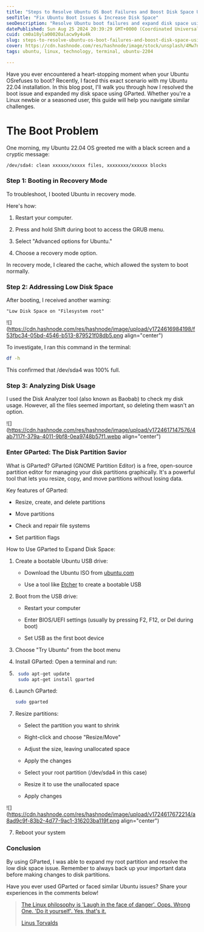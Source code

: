 ```yaml
---
title: "Steps to Resolve Ubuntu OS Boot Failures and Boost Disk Space Using GParted"
seoTitle: "Fix Ubuntu Boot Issues & Increase Disk Space"
seoDescription: "Resolve Ubuntu boot failures and expand disk space using GParted with this step-by-step guide. Ideal for both Linux newbies and seasoned users"
datePublished: Sun Aug 25 2024 20:39:29 GMT+0000 (Coordinated Universal Time)
cuid: cm0a18yla00020alacw9y4u4k
slug: steps-to-resolve-ubuntu-os-boot-failures-and-boost-disk-space-using-gparted
cover: https://cdn.hashnode.com/res/hashnode/image/stock/unsplash/4Mw7nkQDByk/upload/8b8614cb5edd2c01790e98730fec8ebd.jpeg
tags: ubuntu, linux, technology, terminal, ubuntu-2204

---
```


Have you ever encountered a heart-stopping moment when your Ubuntu OSrefuses to boot? Recently, I faced this exact scenario with my Ubuntu 22.04 installation. In this blog post, I'll walk you through how I resolved the boot issue and expanded my disk space using GParted. Whether you're a Linux newbie or a seasoned user, this guide will help you navigate similar challenges.

# The Boot Problem

One morning, my Ubuntu 22.04 OS greeted me with a black screen and a cryptic message:

```bash
/dev/sda4: clean xxxxxx/xxxxx files, xxxxxxxx/xxxxxx blocks
```

### Step 1: Booting in Recovery Mode

To troubleshoot, I booted Ubuntu in recovery mode.

Here's how:

1. Restart your computer.
    
2. Press and hold Shift during boot to access the GRUB menu.
    
3. Select "Advanced options for Ubuntu."
    
4. Choose a recovery mode option.
    

In recovery mode, I cleared the cache, which allowed the system to boot normally.

### Step 2: Addressing Low Disk Space

After booting, I received another warning:

```arduino
"Low Disk Space on "Filesystem root"
```

![](https://cdn.hashnode.com/res/hashnode/image/upload/v1724616984198/f53fbc34-05bd-4546-b513-879521f08db5.png align="center")

To investigate, I ran this command in the terminal:

```bash
df -h
```

This confirmed that /dev/sda4 was 100% full.

### Step 3: Analyzing Disk Usage

I used the Disk Analyzer tool (also known as Baobab) to check my disk usage. However, all the files seemed important, so deleting them wasn't an option.

![](https://cdn.hashnode.com/res/hashnode/image/upload/v1724617147576/4ab7117f-379a-4011-9bf8-0ea9748b57f1.webp align="center")

### Enter GParted: The Disk Partition Savior

What is GParted? GParted (GNOME Partition Editor) is a free, open-source partition editor for managing your disk partitions graphically. It's a powerful tool that lets you resize, copy, and move partitions without losing data.

Key features of GParted:

* Resize, create, and delete partitions
    
* Move partitions
    
* Check and repair file systems
    
* Set partition flags
    

How to Use GParted to Expand Disk Space:

1. Create a bootable Ubuntu USB drive:
    
    * Download the Ubuntu ISO from [ubuntu.com](https://ubuntu.com/download/desktop)
        
    * Use a tool like [Etcher](https://etcher.balena.io/#download-etcher) to create a bootable USB
        
2. Boot from the USB drive:
    
    * Restart your computer
        
    * Enter BIOS/UEFI settings (usually by pressing F2, F12, or Del during boot)
        
    * Set USB as the first boot device
        
3. Choose "Try Ubuntu" from the boot menu
    
4. Install GParted: Open a terminal and run:
    

1. ```bash
    sudo apt-get update
    sudo apt-get install gparted
    ```
    
2. Launch GParted:
    
    ```bash
    sudo gparted
    ```
    
3. Resize partitions:
    
    * Select the partition you want to shrink
        
    * Right-click and choose "Resize/Move"
        
    * Adjust the size, leaving unallocated space
        
    * Apply the changes
        
    * Select your root partition (/dev/sda4 in this case)
        
    * Resize it to use the unallocated space
        
    * Apply changes
        

![](https://cdn.hashnode.com/res/hashnode/image/upload/v1724617672214/a8ad9c9f-83b2-4d77-9ac1-316203ba119f.png align="center")

7. Reboot your system
    

### **Conclusion**

By using GParted, I was able to expand my root partition and resolve the low disk space issue. Remember to always back up your important data before making changes to disk partitions.

Have you ever used GParted or faced similar Ubuntu issues? Share your experiences in the comments below!

> [The Linux philosophy is 'Laugh in the face of danger'. Oops. Wrong One. 'Do it yourself'. Yes, that's it.](https://www.brainyquote.com/quotes/linus_torvalds_163637)
> 
> [Linus Torvalds](https://www.brainyquote.com/authors/linus-torvalds-quotes)
